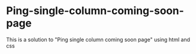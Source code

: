 # Ping-single-column-coming-soon-page
This is a solution to "Ping single column coming soon page" using html and css

